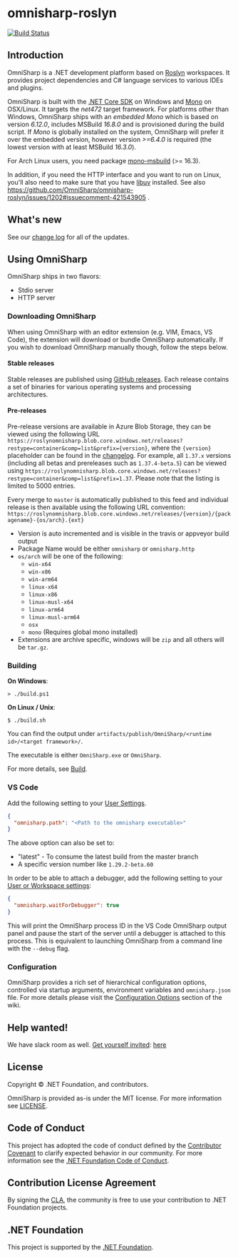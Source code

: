 # omnisharp-roslyn

[![Build Status](https://dev.azure.com/omnisharp/Builds/_apis/build/status/OmniSharp.omnisharp-roslyn?branchName=master)](https://dev.azure.com/omnisharp/Builds/_build/latest?definitionId=2&branchName=master)

## Introduction

OmniSharp is a .NET development platform based on [Roslyn](https://github.com/dotnet/roslyn) workspaces. It provides project dependencies and C# language services to various IDEs and plugins.

OmniSharp is built with the [.NET Core SDK](https://dot.net/) on Windows and [Mono](http://www.mono-project.com/) on OSX/Linux. It targets the _net472_ target framework. For platforms other than Windows, OmniSharp ships with an _embedded Mono_ which is based on version _6.12.0_, includes MSBuild _16.8.0_ and is provisioned during the build script. If _Mono_ is globally installed on the system, OmniSharp will prefer it over the embedded version, however version _>=6.4.0_ is required (the lowest version with at least MSBuild _16.3.0_).

For Arch Linux users, you need package [mono-msbuild](https://www.archlinux.org/packages/community/x86_64/mono-msbuild/) (>= 16.3).

In addition, if you need the HTTP interface and you want to run on Linux, you'll also need to make sure that you have [libuv](http://libuv.org) installed. See also https://github.com/OmniSharp/omnisharp-roslyn/issues/1202#issuecomment-421543905 .

## What's new

See our [change log](https://github.com/OmniSharp/omnisharp-roslyn/blob/master/CHANGELOG.md) for all of the updates.

## Using OmniSharp

OmniSharp ships in two flavors:

-   Stdio server
-   HTTP server

### Downloading OmniSharp

When using OmniSharp with an editor extension (e.g. VIM, Emacs, VS Code), the extension will download or bundle OmniSharp automatically. If you wish to download OmniSharp manually though, follow the steps below.

#### Stable releases

Stable releases are published using [GitHub releases](https://github.com/OmniSharp/omnisharp-roslyn/releases). Each release contains a set of binaries for various operating systems and processing architectures.

#### Pre-releases

Pre-release versions are available in Azure Blob Storage, they can be viewed using the following URL `https://roslynomnisharp.blob.core.windows.net/releases?restype=container&comp=list&prefix={version}`, where the `{version}` placeholder can be found in the [changelog](https://github.com/OmniSharp/omnisharp-roslyn/blob/master/CHANGELOG.md). For example, all `1.37.x` versions (including all betas and prereleases such as `1.37.4-beta.5`) can be viewed using `https://roslynomnisharp.blob.core.windows.net/releases?restype=container&comp=list&prefix=1.37`. Please note that the listing is limited to 5000 entries.

Every merge to `master` is automatically published to this feed and individual release is then available using the following URL convention:
`https://roslynomnisharp.blob.core.windows.net/releases/{version}/{packagename}-{os/arch}.{ext}`

-   Version is auto incremented and is visible in the travis or appveyor build output
-   Package Name would be either `omnisharp` or `omnisharp.http`
-   `os/arch` will be one of the following:
    -   `win-x64`
    -   `win-x86`
    -   `win-arm64`
    -   `linux-x64`
    -   `linux-x86`
    -   `linux-musl-x64`
    -   `linux-arm64`
    -   `linux-musl-arm64`
    -   `osx`
    -   `mono` (Requires global mono installed)
-   Extensions are archive specific, windows will be `zip` and all others will be `tar.gz`.

### Building

**On Windows**:

```
> ./build.ps1
```

**On Linux / Unix**:

```
$ ./build.sh
```

You can find the output under `artifacts/publish/OmniSharp/<runtime id>/<target framework>/`.

The executable is either `OmniSharp.exe` or `OmniSharp`.

For more details, see [Build](https://github.com/OmniSharp/omnisharp-roslyn/blob/master/BUILD.md).

### VS Code

Add the following setting to your [User Settings](https://code.visualstudio.com/Docs/customization/userandworkspace).

```JSON
{
  "omnisharp.path": "<Path to the omnisharp executable>"
}
```

The above option can also be set to:

-   "latest" - To consume the latest build from the master branch
-   A specific version number like `1.29.2-beta.60`

In order to be able to attach a debugger, add the following setting to your [User or Workspace settings](https://code.visualstudio.com/Docs/customization/userandworkspace):

```JSON
{
  "omnisharp.waitForDebugger": true
}
```

This will print the OmniSharp process ID in the VS Code OmniSharp output panel and pause the start of the server until a debugger is attached to this process. This is equivalent to launching OmniSharp from a command line with the `--debug` flag.

### Configuration

OmniSharp provides a rich set of hierarchical configuration options, controlled via startup arguments, environment variables and `omnisharp.json` file. For more details please visit the [Configuration Options](https://github.com/OmniSharp/omnisharp-roslyn/wiki/Configuration-Options) section of the wiki.

## Help wanted!

We have slack room as well. [Get yourself invited](https://omnisharp.herokuapp.com/): [here](https://omnisharp.herokuapp.com/)

## License

Copyright © .NET Foundation, and contributors.

OmniSharp is provided as-is under the MIT license. For more information see [LICENSE](https://github.com/OmniSharp/omnisharp-roslyn/blob/master/license.md).

## Code of Conduct

This project has adopted the code of conduct defined by the [Contributor Covenant](http://contributor-covenant.org/)
to clarify expected behavior in our community.
For more information see the [.NET Foundation Code of Conduct](http://www.dotnetfoundation.org/code-of-conduct).

## Contribution License Agreement

By signing the [CLA](https://cla.dotnetfoundation.org/OmniSharp/omnisharp-roslyn), the community is free to use your contribution to .NET Foundation projects.

## .NET Foundation

This project is supported by the [.NET Foundation](http://www.dotnetfoundation.org).
